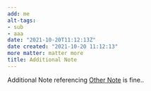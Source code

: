 ```yaml
---
add: me
alt-tags:
- sub
- aaa
date: "2021-10-20T11:12:13Z"
date created: "2021-10-20 11:12:13"
more matter: matter more
title: Additional Note
---
```



Additional Note referencing [Other Note](/sub-path/other-note/) is fine..